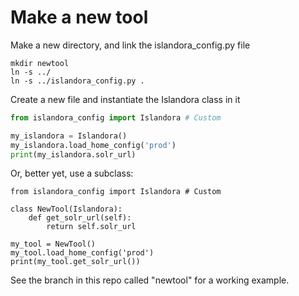 # Make a new tool

Make a new directory, and link the islandora_config.py file

```
mkdir newtool
ln -s ../
ln -s ../islandora_config.py .
```

Create a new file and instantiate the Islandora class in it

``` Python
from islandora_config import Islandora # Custom

my_islandora = Islandora()
my_islandora.load_home_config('prod')
print(my_islandora.solr_url)
```

Or, better yet, use a subclass:

```
from islandora_config import Islandora # Custom

class NewTool(Islandora):
    def get_solr_url(self):
        return self.solr_url

my_tool = NewTool()
my_tool.load_home_config('prod')
print(my_tool.get_solr_url())
```

See the branch in this repo called "newtool" for a working example.
